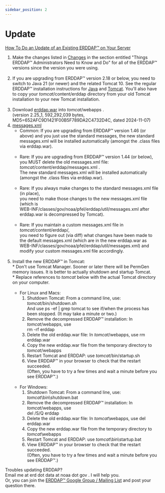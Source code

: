 ```yaml
---
sidebar_position: 2
---
```

# Update
[How To Do an Update of an Existing ERDDAP™ on Your Server](#update)

1.  Make the changes listed in [Changes](https://erddap.github.io/changes.html) in the section entitled "Things ERDDAP™ Administrators Need to Know and Do" for all of the ERDDAP™ versions since the version you were using.  
     
2.  If you are upgrading from ERDDAP™ version 2.18 or below, you need to switch to Java 21 (or newer) and the related Tomcat 10. See the regular ERDDAP™ installation instructions for [Java](#java) and [Tomcat](#tomcat). You'll also have to copy your _tomcat_/content/erddap directory from your old Tomcat installation to your new Tomcat installation.  
     
3.  Download [erddap.war](https://github.com/ERDDAP/erddap/releases/download/v2.25.1/erddap.war) into _tomcat_/webapps .  
    (version 2.25_1, 592,292,039 bytes, MD5=652AFC9D1421F00B5F789DA2C4732D4C, dated 2024-11-07)
     
4.  [messages.xml](#messages.xml)
    *   Common: If you are upgrading from ERDDAP™ version 1.46 (or above) and you just use the standard messages, the new standard messages.xml will be installed automatically (amongst the .class files via erddap.war).  
         
    *   Rare: If you are upgrading from ERDDAP™ version 1.44 (or below),  
        you MUST delete the old messages.xml file:  
        _tomcat_/content/erddap/messages.xml .  
        The new standard messages.xml will be installed automatically (amongst the .class files via erddap.war).  
         
    *   Rare: If you always make changes to the standard messages.xml file (in place),  
        you need to make those changes to the new messages.xml file (which is  
        WEB-INF/classes/gov/noaa/pfel/erddap/util/messages.xml after erddap.war is decompressed by Tomcat).  
         
    *   Rare: If you maintain a custom messages.xml file in _tomcat_/content/erddap/,  
        you need to figure out (via diff) what changes have been made to the default messages.xml (which are in the new erddap.war as  
        WEB-INF/classes/gov/noaa/pfel/erddap/util/messages.xml) and modify your custom messages.xml file accordingly.  
         
5.  Install the new ERDDAP™ in Tomcat:  
    \* Don't use Tomcat Manager. Sooner or later there will be PermGen memory issues. It is better to actually shutdown and startup Tomcat.  
    \* Replace references to _tomcat_ below with the actual Tomcat directory on your computer.  
     
    *   For Linux and Macs:
        1.  Shutdown Tomcat: From a command line, use: _tomcat_/bin/shutdown.sh  
            And use ps -ef | grep tomcat to see if/when the process has been stopped. (It may take a minute or two.)
        2.  Remove the decompressed ERDDAP™ installation: In _tomcat_/webapps, use  
            rm -rf erddap
        3.  Delete the old erddap.war file: In _tomcat_/webapps, use rm erddap.war
        4.  Copy the new erddap.war file from the temporary directory to _tomcat_/webapps
        5.  Restart Tomcat and ERDDAP: use _tomcat_/bin/startup.sh
        6.  View ERDDAP™ in your browser to check that the restart succeeded.  
            (Often, you have to try a few times and wait a minute before you see ERDDAP™.)  
             
    *   For Windows:
        1.  Shutdown Tomcat: From a command line, use: _tomcat_\\bin\\shutdown.bat
        2.  Remove the decompressed ERDDAP™ installation: In _tomcat_/webapps, use  
            del /S/Q erddap
        3.  Delete the old erddap.war file: In _tomcat_\\webapps, use del erddap.war
        4.  Copy the new erddap.war file from the temporary directory to _tomcat_\\webapps
        5.  Restart Tomcat and ERDDAP: use _tomcat_\\bin\\startup.bat
        6.  View ERDDAP™ in your browser to check that the restart succeeded.  
            (Often, you have to try a few times and wait a minute before you see ERDDAP™.)

Troubles updating ERDDAP?  
Email me at erd dot data at noaa dot gov . I will help you.  
Or, you can join the [ERDDAP™ Google Group / Mailing List](#ERDDAPMailingList) and post your question there.
